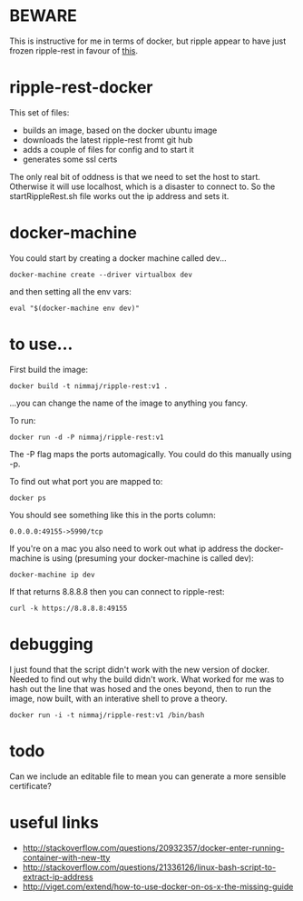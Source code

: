 # BEWARE

This is instructive for me in terms of docker, but ripple appear to have just
frozen ripple-rest in favour of [this](https://github.com/ripple/ripple-lib).

# ripple-rest-docker

This set of files:

* builds an image, based on the docker ubuntu image
* downloads the latest ripple-rest fromt git hub
* adds a couple of files for config and to start it
* generates some ssl certs

The only real bit of oddness is that we need to set the host to start.  Otherwise
it will use localhost, which is a disaster to connect to.  So the startRippleRest.sh
file works out the ip address and sets it.

# docker-machine

You could start by creating a docker machine called dev...

```
docker-machine create --driver virtualbox dev
```

and then setting all the env vars:

```
eval "$(docker-machine env dev)"
```

# to use...

First build the image:

```
docker build -t nimmaj/ripple-rest:v1 .
```

...you can change the name of the image to anything you fancy.

To run:

```
docker run -d -P nimmaj/ripple-rest:v1
```

The -P flag maps the ports automagically.  You could do this manually using -p.

To find out what port you are mapped to:

```
docker ps
```

You should see something like this in the ports column:

```
0.0.0.0:49155->5990/tcp
```

If you're on a mac you also need to work out what ip address the docker-machine is using (presuming your docker-machine is called dev):

```
docker-machine ip dev
```

If that returns 8.8.8.8 then you can connect to ripple-rest:

```
curl -k https://8.8.8.8:49155
```
# debugging

I just found that the script didn't work with the new version of docker.  Needed to find out why the build didn't work.  What worked for me was to hash out the line that was hosed and the ones beyond, then to run the image, now built, with an interative shell to prove a theory.

```
docker run -i -t nimmaj/ripple-rest:v1 /bin/bash
```

# todo

Can we include an editable file to mean you can generate a more sensible certificate?

# useful links

* http://stackoverflow.com/questions/20932357/docker-enter-running-container-with-new-tty
* http://stackoverflow.com/questions/21336126/linux-bash-script-to-extract-ip-address
* http://viget.com/extend/how-to-use-docker-on-os-x-the-missing-guide
